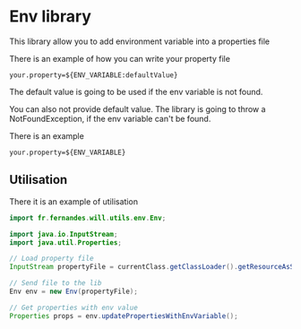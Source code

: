 # Env library

This library allow you to add environment variable into a properties file

There is an example of how you can write your property file

```properties
your.property=${ENV_VARIABLE:defaultValue}
```
The default value is going to be used if the env variable is not found.

You can also not provide default value. The library is going to throw a NotFoundException, 
if the env variable can't be found.

There is an example
```properties
your.property=${ENV_VARIABLE}
```


## Utilisation
There it is an example of utilisation

```java
import fr.fernandes.will.utils.env.Env;

import java.io.InputStream;
import java.util.Properties;

// Load property file
InputStream propertyFile = currentClass.getClassLoader().getResourceAsStream("path/to/application.properties");

// Send file to the lib
Env env = new Env(propertyFile);

// Get properties with env value
Properties props = env.updatePropertiesWithEnvVariable();
```